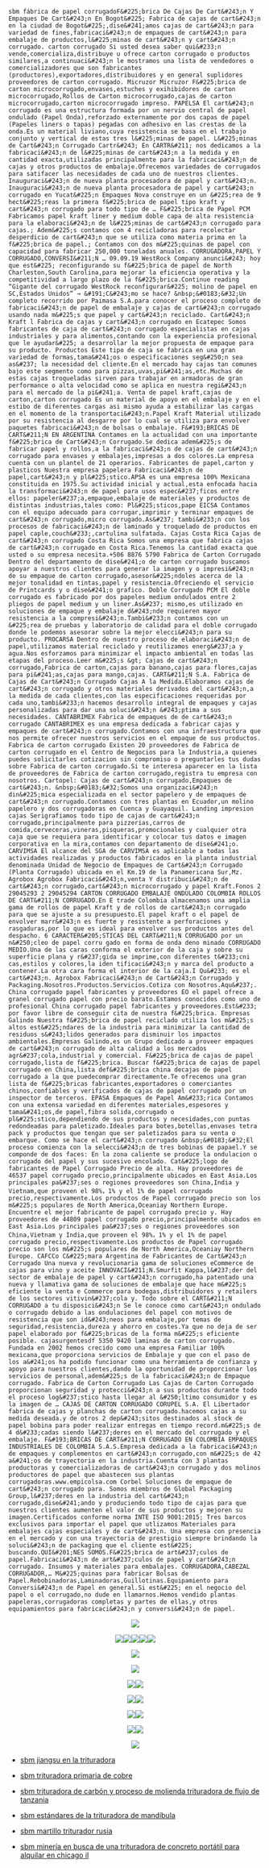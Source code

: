 
```
sbm fábrica de papel corrugadoF&#225;brica De Cajas De Cart&#243;n Y Empaques De Cart&#243;n En Bogot&#225; Fabrica de cajas de cart&#243;n en la ciudad de Bogot&#225;,dise&#241;amos cajas de cart&#243;n para variedad de fines,fabricaci&#243;n de empaques de cart&#243;n para embalaje de productos,l&#225;minas de cart&#243;n y cart&#243;n corrugado. carton corrugado Si usted desea saber qui&#233;n vende,comercializa,distribuye u ofrece carton corrugado o productos similares,a continuaci&#243;n le mostramos una lista de vendedores o comercializadores que son fabricantes (productores),exportadores,distribuidores y en general suplidores proveedores de carton corrugado. Micruzor Micruzor F&#225;brica de carton microcorrugado,envases,estuches y exihibidores de carton microcorrugado,Rollos de Carton microcorrugado,cajas de carton microcorrugado,carton microcorrugado impreso. PAPELSA El cart&#243;n corrugado es una estructura formada por un nervio central de papel ondulado (Papel Onda),reforzado externamente por dos capas de papel (Papeles liners o tapas) pegadas con adhesivo en las crestas de la onda.Es un material liviano,cuya resistencia se basa en el trabajo conjunto y vertical de estas tres l&#225;minas de papel. L&#225;minas de Cart&#243;n Corrugado Cartr&#243; En CARTR&#211; nos dedicamos a la fabricaci&#243;n de l&#225;minas de cart&#243;n a la medida y en cantidad exacta,utilizadas principalmente para la fabricaci&#243;n de cajas y otros productos de embalaje.Ofrecemos variedades de corrugados para satifacer las necesidades de cada uno de nuestros clientes. Inauguraci&#243;n de nueva planta procesadora de papel y cart&#243;n. Inauguraci&#243;n de nueva planta procesadora de papel y cart&#243;n corrugado en Yucat&#225;n Empaques Nova construye en un &#225;rea de 9 hect&#225;reas la primera f&#225;brica de papel tipo kraft y cart&#243;n corrugado para todo tipo de … F&#225;brica de Papel PCM Fabricamos papel kraft liner y medium doble capa de alta resistencia para la elaboraci&#243;n de l&#225;minas de cart&#243;n corrugado para cajas.; Adem&#225;s contamos con 4 recicladoras para recolectar desperdicio de cart&#243;n que se utiliza como materia prima en la f&#225;brica de papel.; Contamos con dos m&#225;quinas de papel con capacidad para fabricar 250,000 toneladas anuales. CORRUGADORA,PAPEL Y CORRUGADO,CONVERSI&#211;N … 09.09.19 WestRock Company anunci&#243; hoy que est&#225; reconfigurando su f&#225;brica de papel de North Charleston,South Carolina,para mejorar la eficiencia operativa y la competitividad a largo plazo de la f&#225;brica.Continue reading “Gigante del corrugado WestRock reconfigurar&#225; molino de papel en SC,Estados Unidos” → &#191;C&#243;mo se hace? &nbsp;&#0183;&#32;Un completo recorrido por Paimasa S.A.para conocer el proceso completo de fabricaci&#243;n de papel de embalaje y cajas de cart&#243;n corrugado usando nada m&#225;s que papel y cart&#243;n reciclado. Cart&#243;n Kraft l Fabrica de cajas y cart&#243;n corrugado en Ecatepec Somos fabricantes de caja de cart&#243;n corrugado especialistas en cajas industriales y para alimentos,contando con la experiencia profesional que le ayudar&#225; a desarrollar la mejor propuesta de empaque para su producto. Productos Este tipo de caja se fabrica en una gran variedad de formas,tama&#241;os o especificaciones seg&#250;n sea as&#237; la necesidad del cliente.En el mercado hay cajas tan comunes bajo este segmento como para pizzas,uvas,pi&#241;as,etc.Muchas de estas cajas troqueladas sirven para trabajar en armadoras de gran performance o alta velocidad como se aplica en nuestra regi&#243;n para el mercado de la pi&#241;a. Venta de papel kraft,cajas de carton,carton corrugado Es un material de apoyo en el embalaje y en el estibo de diferentes cargas asi mismo ayuda a estabilizar las cargas en el momento de la transportaci&#243;n.Papel Kraft Material utilizado por su resistencia al desgarre por lo cual se utiliza para envolver paquetes fabricaci&#243;n de bolsas o embalaje. F&#193;BRICAS DE CART&#211;N EN ARGENTINA Contamos en la actualidad con una importante f&#225;brica de Cart&#243;n Corrugado.Se dedica adem&#225;s de fabricar papel y rollos,a la fabricaci&#243;n de cajas de cart&#243;n corrugado para envases y embalajes,impresas a dos colores.La empresa cuenta con un plantel de 21 operarios. Fabricantes de papel,carton y plasticos Nuestra empresa papelera Fabricaci&#243;n de papel,cart&#243;n y pl&#225;stico.APSA es una empresa 100% Mexicana constituida en 1975.Su actividad inicial y actual,esta enfocada hacia la transformaci&#243;n de papel para usos espec&#237;ficos entre ellos: papeler&#237;a,empaque,embalaje de materiales y productos de distintas industrias,tales como: Pl&#225;sticos,pape EICSA Contamos con el equipo adecuado para corrugar,imprimir y terminar empaques de cart&#243;n corrugado,micro corrugado.As&#237; tambi&#233;n con los procesos de fabricaci&#243;n de laminado y troquelado de productos en papel caple,couch&#233;,cartulina sulfatada. Cajas Costa Rica Cajas de cart&#243;n corrugado Costa Rica Somos una empresa que fabrica cajas de cart&#243;n corrugado en Costa Rica.Tenemos la cantidad exacta que usted o su empresa necesita.+506 8876 5790 Fabrica de Carton Corrugado Dentro del departamento de dise&#241;o de carton corrugado buscamos apoyar a nuestros clientes para generar la imagen y o impresi&#243;n de su empaque de carton corrugado,asesor&#225;ndoles acerca de la mejor tonalidad en tintas,papel y resistencia.Ofreciendo el servicio de Printcards y o dise&#241;o grafico. Doble Corrugado PCM El doble corrugado es fabricado por dos papeles medium ondulados entre 2 pliegos de papel medium y un liner.As&#237; mismo,es utilizado en soluciones de empaque y embalaje d&#243;nde requieren mayor resistencia a la compresi&#243;n.Tambi&#233;n contamos con un &#225;rea de pruebas y laboratorio de calidad para el doble corrugado donde le podemos asesorar sobre la mejor elecci&#243;n para su producto. PROCARSA Dentro de nuestro proceso de elaboraci&#243;n de papel,utilizamos material reciclado y reutilizamos energ&#237;a y agua.Nos esforzamos para minimizar el impacto ambiental en todas las etapas del proceso.Leer m&#225;s &gt; Cajas de cart&#243;n corrugado,Fabrica de carton,cajas para banano,cajas para flores,cajas para pi&#241;as,cajas para mango,cajas. CART&#211;N S.A. Fabrica de Cajas de Cart&#243;n Corrugado Cajas A la Medida.Elaboramos cajas de cart&#243;n corrugado y otros materiales derivados del cart&#243;n,a la medida de cada clientes,con las especificaciones requeridas por cada uno,tambi&#233;n hacemos desarrollo integral de empaques y cajas personalizadas para dar una soluci&#243;n &#243;ptima a sus necesidades. CANTABRIMEX Fabrica de empaques de de cart&#243;n corrugado CANTABRIMEX es una empresa dedicada a fabricar cajas y empaques de cart&#243;n corrugado.Contamos con una infraestructura que nos permite ofrecer nuestros servicios en el empaque de sus productos. Fabrica de carton corrugado Existen 20 proveedores de Fabrica de carton corrugado en el Centro de Negocios para la Industria,a quienes puedes solicitarles cotizacion sin compromiso o preguntarles tus dudas sobre Fabrica de carton corrugado.Si te interesa aparecer en la lista de proveedores de Fabrica de carton corrugado,registra tu empresa con nosotros. Cartopel: Cajas de cart&#243;n corrugado,Empaques de cart&#243;n. &nbsp;&#0183;&#32;Somos una organizaci&#243;n din&#225;mica especializada en el sector papelero y de empaques de cart&#243;n corrugado.Contamos con tres plantas en Ecuador,un molino papelero y dos corrugadoras en Cuenca y Guayaquil. Landing impresion cajas Serigrafiamos todo tipo de cajas de cart&#243;n corrugado,principalmente para pizzerias,carros de comida,cerveceras,vineras,pisqueras,promocionales y cualquier otra caja que se requiera para identificar y colocar tus datos e imagen corporativa en la mira,contamos con departamento de dise&#241;o. CARVIMSA El alcance del SGA de CARVIMSA es aplicable a todas las actividades realizadas y productos fabricados en la planta industrial denominada Unidad de Negocio de Empaques de Cart&#243;n Corrugado (Planta Corrugado) ubicada en el Km.19 de la Panamericana Sur,Mz. Agrobox Agrobox Fabricaci&#243;n,venta Y distribuci&#243;n de cart&#243;n corrugado,cart&#243;n microcorrugado y papel Kraft.Fonos 2 29045293 2 29045294 CARTON CORRUGADO EMBALAJE ONDULADO COLOMBIA ROLLOS DE CART&#211;N CORRUGADO.En E trade Colombia almacenamos una amplia gama de rollos de papel Kraft y de rollos de cart&#243;n corrugado para que se ajuste a su presupuesto.El papel kraft o el papel de envolver marr&#243;n es fuerte y resistente a perforaciones y rasgaduras,por lo que es ideal para envolver sus productos antes del despacho. 6 CARACTER&#205;STICAS DEL CART&#211;N CORRUGADO por un n&#250;cleo de papel corru gado en forma de onda deno minado CORRUGADO MEDIO.Una de las caras conforma el exterior de la caja y sobre su superficie plana y r&#237;gida se imprime,con diferentes t&#233;cni cas,estilos y colores,la iden tificaci&#243;n y marca del producto a contener.La otra cara forma el interior de la caja.I Qu&#233; es el cart&#243;n. Agrobox Fabricaci&#243;n de Cart&#243;n Corrugado y Packaging.Nosotros.Productos.Servicios.Cotiza con Nosotros.Aqu&#237;. China corrugado papel fabricantes y proveedores EO el papel ofrece a granel corrugado papel con precio barato.Estamos conocidos como uno de profesional China corrugado papel fabricantes y proveedores.Est&#233; por favor libre de conseguir cita de nuestra f&#225;brica. Empresas Galindo Nuestra f&#225;brica de papel reciclado utiliza los m&#225;s altos est&#225;ndares de la industria para minimizar la cantidad de residuos s&#243;lidos generados para disminuir los impactos ambientales.Empresas Galindo,es un Grupo dedicado a proveer empaques de cart&#243;n corrugado de alta calidad a los mercados agr&#237;cola,industrial y comercial. F&#225;brica de cajas de papel corrugado,lista de f&#225;brica. Buscar f&#225;brica de cajas de papel corrugado en China,lista def&#225;brica china decajas de papel corrugado a la que puedecomprar directamente.Te ofrecemos una gran lista de f&#225;bricas fabricantes,exportadores o comerciantes chinos,confiables y verificados de cajas de papel corrugado por un inspector de terceros. EPASA Empaques de Papel Am&#233;rica Contamos con una extensa variedad en diferentes materiales,espesores y tama&#241;os,de papel,fibra solida,corrugado o pl&#225;stico,dependiendo de sus productos y necesidades,con puntas redondeadas para paletizado.Ideales para botes,botellas,envases tetra pack y productos que tengan que ser paletizados para su venta o embarque. Como se hace el cart&#243;n corrugado &nbsp;&#0183;&#32;El proceso comienza con la selecci&#243;n de tres bobinas de papael.Y se componde de dos faces: En la zona caliente se produce la ondulacion o corrugado del papel y sus sucesivo encolado. Cat&#225;logo de fabricantes de Papel Corrugado Precio de alta. Hay proveedores de 46537 papel corrugado precio,principalmente ubicados en East Asia.Los principales pa&#237;ses o regiones proveedores son China,India y Vietnam,que proveen el 98%，1% y el 1% de papel corrugado precio,respectivamente.Los productos de Papel corrugado precio son los m&#225;s populares de North America,Oceaniay Northern Europe. Encuentre el mejor fabricante de papel corrugado precio y. Hay proveedores de 44809 papel corrugado precio,principalmente ubicados en East Asia.Los principales pa&#237;ses o regiones proveedores son China,Vietnam y India,que proveen el 98%，1% y el 1% de papel corrugado precio,respectivamente.Los productos de Papel corrugado precio son los m&#225;s populares de North America,Oceaniay Northern Europe. CAFCCo C&#225;mara Argentina de Fabricantes de Cart&#243;n Corrugado Una nueva y revolucionaria gama de soluciones eCommerce de cajas para vino y aceite INNOVACI&#211;N.Smurfit Kappa,l&#237;der del sector de embalaje de papel y cart&#243;n corrugado,ha patentado una nueva y llamativa gama de soluciones de embalaje que hace m&#225;s eficiente la venta e Commerce para bodegas,distribuidores y retailers de los sectores vitivin&#237;cola y. Todo sobre el CART&#211;N CORRUGADO a tu disposici&#243;n Se le conoce como cart&#243;n ondulado o corrugado debido a las ondulaciones del papel con motivos de resistencia que son id&#243;neos para embalaje,por temas de seguridad,resistencia,dureza y ahorro en costes.Ya que no deja de ser papel elaborado por f&#225;bricas de la forma m&#225;s eficiente posible. cajasurgentesdf 5350 9420 laminas de carton corrugado. Fundada en 2002 hemos crecido como una empresa Familiar 100% mexicana,que proporciona servicios de Embalaje y que con el paso de los a&#241;os ha podido funcionar como una herramienta de confianza y apoyo para nuestros clientes,dando la oportunidad de proporcionar los servicios de personal,adem&#225;s de la fabricaci&#243;n de Empaque corrugado. Fabrica de Carton Corrugado Las Cajas de Carton Corrugado proporcionan seguridad y protecci&#243;n a sus productos durante todo el proceso log&#237;stico hasta llegar al &#250;ltimo consumidor y es la imagen de … CAJAS DE CARTON CORRUGADO CORUPEL S.A. El Libertador fabrica de cajas y planchas de carton corrugado.hacemos cajas a su medida deseada.y de otros 2 dep&#243;sitos destinados al stock de papel bobina para poder realizar entregas en tiempo record.m&#225;s de 4 d&#233;cadas siendo l&#237;deres en el mercado del corrugado y el embalaje. F&#193;BRICAS DE CART&#211;N CORRUGADO EN COLOMBIA EMPAQUES INDUSTRIALES DE COLOMBIA S.A.S.Empresa dedicada a la fabricaci&#243;n de empaques y complementos en cart&#243;n corrugado,con m&#225;s de 42 a&#241;os de trayectoria en la industria.Cuenta con 3 plantas productoras y comercializadoras de cart&#243;n corrugado y dos molinos productores de papel que abastecen sus plantas corrugadoras.www.empicolsa.com Corbel Soluciones de empaque de cart&#243;n corrugado para. Somos miembros de Global Packaging Group,l&#237;deres en la industria del cart&#243;n corrugado,dise&#241;ando y produciendo todo tipo de cajas para que nuestros clientes aumenten el valor de sus productos y mejoren su imagen.Certificados conforme norma INTE ISO 9001:2015; Tres barcos exclusivos para importar el papel que utlizamos Materiales para embalajes cajas especiales y de cart&#243;n. Una empresa con presencia en el mercado y con una trayectoria de prestigio siempre brindando la soluci&#243;n de packaging que el cliente est&#225; buscando.QUI&#201;NES SOMOS.F&#225;brica de art&#237;culos de papel.Fabricaci&#243;n de art&#237;culos de papel y cart&#243;n corrugado. Insumos y materiales para embalajes. CORRUGADORA,CABEZAL CORRUGADOR,… M&#225;quinas para fabricar Bolsas de Papel.Rebobinadoras,Laminadoras,Guillotinas.Equipamiento para Conversi&#243;n de Papel en general.Si est&#225; en el negocio del papel o el corrugado,no dude en llamarnos.Hemos vendido plantas papeleras,corrugadoras completas y partes de ellas,y otros equipamientos para fabricaci&#243;n y conversi&#243;n de papel. 
```

<div align="center">

<a href="https://es-crusher.shibang-china.com/github&k=sbm+f%C3%A1brica+de+papel+corrugado"><img src="https://static.shibang-china.com/es/crusher/logo.jpg"></a>

<a href="https://es-crusher.shibang-china.com/github&k=sbm+f%C3%A1brica+de+papel+corrugado"><img src="https://static.shibang-china.com/es/crusher/index.jpg"></a><a href="https://es-crusher.shibang-china.com/material.htmlgithub&k=sbm+f%C3%A1brica+de+papel+corrugado"><img src="https://static.shibang-china.com/es/crusher/material.jpg"></a><a href="https://es-crusher.shibang-china.com/application.htmlgithub&k=sbm+f%C3%A1brica+de+papel+corrugado"><img src="https://static.shibang-china.com/es/crusher/application.jpg"></a><a href="https://es-crusher.shibang-china.com/aboutus.htmlgithub&k=sbm+f%C3%A1brica+de+papel+corrugado"><img src="https://static.shibang-china.com/es/crusher/aboutus.jpg"></a><a href="https://es-crusher.shibang-china.com/contact.htmlgithub&k=sbm+f%C3%A1brica+de+papel+corrugado"><img src="https://static.shibang-china.com/es/crusher/contact.jpg"></a>

<a href="https://es-crusher.shibang-china.com/github&k=sbm+f%C3%A1brica+de+papel+corrugado"><img src="https://static.shibang-china.com/es/crusher/banner.jpg"></a>

<a href="https://swt.shibang-china.com/github&k=sbm+f%C3%A1brica+de+papel+corrugado"><img src="https://static.shibang-china.com/es/crusher/text.jpg"></a>

<a href="https://swt.shibang-china.com/github&k=sbm+f%C3%A1brica+de+papel+corrugado"><img src="https://static.shibang-china.com/es/crusher/chat.jpg"></a><a href="https://es-crusher.shibang-china.com/contact.htmlgithub&k=sbm+f%C3%A1brica+de+papel+corrugado"><img src="https://static.shibang-china.com/es/crusher/message.jpg"></a>

<a href="https://es-crusher.shibang-china.com/products/pe.htmlgithub&k=sbm+f%C3%A1brica+de+papel+corrugado"><img src="https://static.shibang-china.com/es/crusher/pe.jpg"></a><a href="https://es-crusher.shibang-china.com/products/pf.htmlgithub&k=sbm+f%C3%A1brica+de+papel+corrugado"><img src="https://static.shibang-china.com/es/crusher/pf.jpg"></a>

<a href="https://es-crusher.shibang-china.com/products/hpt.htmlgithub&k=sbm+f%C3%A1brica+de+papel+corrugado"><img src="https://static.shibang-china.com/es/crusher/hpt.jpg"></a><a href="https://es-crusher.shibang-china.com/products/vsi.htmlgithub&k=sbm+f%C3%A1brica+de+papel+corrugado"><img src="https://static.shibang-china.com/es/crusher/vsi.jpg"></a>

<a href="https://es-crusher.shibang-china.com/products/klv.htmlgithub&k=sbm+f%C3%A1brica+de+papel+corrugado"><img src="https://static.shibang-china.com/es/crusher/klv.jpg"></a><a href="https://es-crusher.shibang-china.com/products/portable.htmlgithub&k=sbm+f%C3%A1brica+de+papel+corrugado"><img src="https://static.shibang-china.com/es/crusher/portable.jpg"></a>

<a href="https://swt.shibang-china.com/github&k=sbm+f%C3%A1brica+de+papel+corrugado"><img src="https://static.shibang-china.com/es/crusher/case.jpg"></a>

</div>


* [sbm jiangsu en la trituradora](sbm%20jiangsu%20en%20la%20trituradora.md)

* [sbm trituradora primaria de cobre](sbm%20trituradora%20primaria%20de%20cobre.md)

* [sbm trituradora de carbón y proceso de molienda trituradora de flujo de tanzania](sbm%20trituradora%20de%20carb%C3%B3n%20y%20proceso%20de%20molienda%20trituradora%20de%20flujo%20de%20tanzania.md)

* [sbm estándares de la trituradora de mandíbula](sbm%20est%C3%A1ndares%20de%20la%20trituradora%20de%20mand%C3%ADbula.md)

* [sbm martillo triturador rusia](sbm%20martillo%20triturador%20rusia.md)

* [sbm minería en busca de una trituradora de concreto portátil para alquilar en chicago il](sbm%20miner%C3%ADa%20en%20busca%20de%20una%20trituradora%20de%20concreto%20port%C3%A1til%20para%20alquilar%20en%20chicago%20il.md)